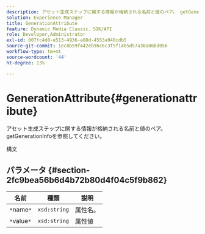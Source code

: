 ```yaml
---
description: アセット生成ステップに関する情報が格納される名前と値のペア。 getGenerationInfoを参照してください。
solution: Experience Manager
title: GenerationAttribute
feature: Dynamic Media Classic、SDK/API
role: Developer,Administrator
exl-id: 007fc4d8-e513-4936-a88d-4553a940cdb5
source-git-commit: 1ec8b59f442eb96c6c3f5f1405d57a38a86bd056
workflow-type: tm+mt
source-wordcount: '44'
ht-degree: 13%

---
```


# GenerationAttribute{#generationattribute}

アセット生成ステップに関する情報が格納される名前と値のペア。 getGenerationInfoを参照してください。

構文

## パラメータ {#section-2fc9bea56b6d4b72b80d4f04c5f9b862}

| 名前 | 種類 | 説明 |
|---|---|---|
| `*`name`*` | `xsd:string` | 属性名。 |
| `*`value`*` | `xsd:string` | 属性値 |
